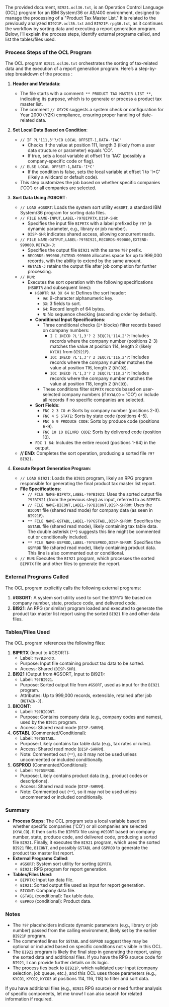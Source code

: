 The provided document, `BI921.ocl36.txt`, is an Operation Control Language (OCL) program for an IBM System/36 or AS/400 environment, designed to manage the processing of a "Product Tax Master List." It is related to the previously analyzed `BI921P.ocl36.txt` and `BI921P.rpg36.txt`, as it continues the workflow by sorting data and executing a report generation program. Below, I’ll explain the process steps, identify external programs called, and list the tables/files used.

### Process Steps of the OCL Program

The OCL program `BI921.ocl36.txt` orchestrates the sorting of tax-related data and the execution of a report generation program. Here’s a step-by-step breakdown of the process :

1. **Header and Metadata**:
   - The file starts with a comment: `** PRODUCT TAX MASTER LIST **`, indicating its purpose, which is to generate or process a product tax master list.
   - The comment `// GSY2K` suggests a system check or configuration for Year 2000 (Y2K) compliance, ensuring proper handling of date-related data.

2. **Set Local Data Based on Condition**:
   - `// IF ?L'111,3'?/CO LOCAL OFFSET-1,DATA-'IAC'`
     - Checks if the value at position 111, length 3 (likely from a user data structure or parameter) equals 'CO'.
     - If true, sets a local variable at offset 1 to 'IAC' (possibly a company-specific code or flag).
   - `// ELSE LOCAL OFFSET-1,DATA-'I*C'`
     - If the condition is false, sets the local variable at offset 1 to 'I*C' (likely a wildcard or default code).
   - This step customizes the job based on whether specific companies ('CO') or all companies are selected.

3. **Sort Data Using #GSORT**:
   - `// LOAD #GSORT`: Loads the system sort utility `#GSORT`, a standard IBM System/36 program for sorting data files.
   - `// FILE NAME-INPUT,LABEL-?9?BIPRTX,DISP-SHR`:
     - Specifies the input file `BIPRTX` with a label prefixed by `?9?` (a dynamic parameter, e.g., library or job number).
     - `DISP-SHR` indicates shared access, allowing concurrent reads.
   - `// FILE NAME-OUTPUT,LABEL-?9?BI921,RECORDS-999000,EXTEND-999000,RETAIN-J`:
     - Specifies the output file `BI921` with the same `?9?` prefix.
     - `RECORDS-999000,EXTEND-999000` allocates space for up to 999,000 records, with the ability to extend by the same amount.
     - `RETAIN-J` retains the output file after job completion for further processing.
   - `// RUN`:
     - Executes the sort operation with the following specifications (`HSORTR` and subsequent lines):
       - `HSORTR 9A 3X 64 N`: Defines the sort header:
         - `9A`: 9-character alphanumeric key.
         - `3X`: 3 fields to sort.
         - `64`: Record length of 64 bytes.
         - `N`: No sequence checking (ascending order by default).
       - **Conditional Input Specifications**:
         - Three conditional checks (`I*` blocks) filter records based on company numbers:
           - `I C 1NECD ?L'1,3'? 2 3EQC?L'114,2'?`: Includes records where the company number (positions 2-3) matches the value at position 114, length 2 (likely `KYCO1` from `BI921P`).
           - `IOC 1NECD ?L'1,3'? 2 3EQC?L'116,2'?`: Includes records where the company number matches the value at position 116, length 2 (`KYCO2`).
           - `IOC 1NECD ?L'1,3'? 2 3EQC?L'118,2'?`: Includes records where the company number matches the value at position 118, length 2 (`KYCO3`).
         - These conditions filter `BIPRTX` records based on user-selected company numbers (if `KYALCO` = 'CO') or include all records if no specific companies are selected.
       - **Sort Fields**:
         - `FNC 2 3 CO #`: Sorts by company number (positions 2-3).
         - `FNC 4 5 STATE`: Sorts by state code (positions 4-5).
         - `FNC 6 9 PRODUCE CODE`: Sorts by produce code (positions 6-9).
         - `FNC 10 10 DELVRD CODE`: Sorts by delivered code (position 10).
       - `FDC 1 64`: Includes the entire record (positions 1-64) in the output.
   - **// END**: Completes the sort operation, producing a sorted file `?9?BI921`.

4. **Execute Report Generation Program**:
   - `// LOAD BI921`: Loads the `BI921` program, likely an RPG program responsible for generating the final product tax master list report.
   - **File Specifications**:
     - `// FILE NAME-BIPRTX,LABEL-?9?BI921`: Uses the sorted output file `?9?BI921` (from the previous step) as input, referred to as `BIPRTX`.
     - `// FILE NAME-BICONT,LABEL-?9?BICONT,DISP-SHRRM`: Uses the `BICONT` file (shared read mode) for company data (as seen in `BI921P`).
     - `** FILE NAME-GSTABL,LABEL-?9?GSTABL,DISP-SHRRM`: Specifies the `GSTABL` file (shared read mode), likely containing tax table data. The double asterisk (`**`) suggests this line might be commented out or conditionally included.
     - `** FILE NAME-GSPROD,LABEL-?9?GSPROD,DISP-SHRRM`: Specifies the `GSPROD` file (shared read mode), likely containing product data. This line is also commented out or conditional.
   - `// RUN`: Executes the `BI921` program, which processes the sorted `BIPRTX` file and other files to generate the report.

### External Programs Called

The OCL program explicitly calls the following external programs:
1. **#GSORT**: A system sort utility used to sort the `BIPRTX` file based on company number, state, produce code, and delivered code.
2. **BI921**: An RPG (or similar) program loaded and executed to generate the product tax master list report using the sorted `BI921` file and other data files.

### Tables/Files Used

The OCL program references the following files:
1. **BIPRTX** (Input to #GSORT):
   - Label: `?9?BIPRTX`.
   - Purpose: Input file containing product tax data to be sorted.
   - Access: Shared (`DISP-SHR`).
2. **BI921** (Output from #GSORT, Input to BI921):
   - Label: `?9?BI921`.
   - Purpose: Sorted output file from `#GSORT`, used as input for the `BI921` program.
   - Attributes: Up to 999,000 records, extensible, retained after job (`RETAIN-J`).
3. **BICONT**:
   - Label: `?9?BICONT`.
   - Purpose: Contains company data (e.g., company codes and names), used by the `BI921` program.
   - Access: Shared read mode (`DISP-SHRRM`).
4. **GSTABL** (Commented/Conditional):
   - Label: `?9?GSTABL`.
   - Purpose: Likely contains tax table data (e.g., tax rates or rules).
   - Access: Shared read mode (`DISP-SHRRM`).
   - Note: Commented out (`**`), so it may not be used unless uncommented or included conditionally.
5. **GSPROD** (Commented/Conditional):
   - Label: `?9?GSPROD`.
   - Purpose: Likely contains product data (e.g., product codes or descriptions).
   - Access: Shared read mode (`DISP-SHRRM`).
   - Note: Commented out (`**`), so it may not be used unless uncommented or included conditionally.

### Summary

- **Process Steps**: The OCL program sets a local variable based on whether specific companies ('CO') or all companies are selected (`KYALCO`). It then sorts the `BIPRTX` file using `#GSORT` based on company number, state, produce code, and delivered code, producing a sorted file `BI921`. Finally, it executes the `BI921` program, which uses the sorted `BI921` file, `BICONT`, and possibly `GSTABL` and `GSPROD` to generate the product tax master list report.
- **External Programs Called**:
  - `#GSORT`: System sort utility for sorting `BIPRTX`.
  - `BI921`: RPG program for report generation.
- **Tables/Files Used**:
  - `BIPRTX`: Input tax data file.
  - `BI921`: Sorted output file used as input for report generation.
  - `BICONT`: Company data file.
  - `GSTABL` (conditional): Tax table data.
  - `GSPROD` (conditional): Product data.

### Notes

- The `?9?` placeholders indicate dynamic parameters (e.g., library or job number) passed from the calling environment, likely set by the earlier `BI921P` program.
- The commented lines for `GSTABL` and `GSPROD` suggest they may be optional or included based on specific conditions not visible in this OCL.
- The `BI921` program is likely the final step in generating the report, using the sorted data and additional files. If you have the RPG source code for `BI921`, I can provide further details on its logic.
- The process ties back to `BI921P`, which validated user input (company selection, job queue, etc.), and this OCL uses those parameters (e.g., `KYCO1`, `KYCO2`, `KYCO3` at positions 114, 116, 118) to filter and sort data.

If you have additional files (e.g., `BI921` RPG source) or need further analysis of specific components, let me know! I can also search for related information if required.
